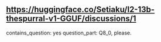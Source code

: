 ## https://huggingface.co/Setiaku/l2-13b-thespurral-v1-GGUF/discussions/1

contains_question: yes
question_part: Q8_0, please.